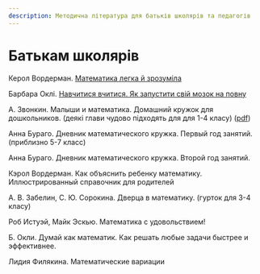 ```yaml
---
description: Методична література для батьків школярів та педагогів
---
```


# Батькам школярів

Керол Вордерман. [Математика легка й зрозуміла](https://nashformat.ua/products/matematyka-legka-j-zrozumila-701514)

Барбара Оклі. [Навчитися вчитися. Як запустити свій мозок на повну](https://nashformat.ua/products/navchytysya-vchytysya.-yak-zapustyty-svij-mozok-na-povnu-709140)



А. Звонкин. Малыши и математика. Домашний кружок для дошкольников.  \(деякі глави чудово підходять для для 1-4 класу\) \([pdf](https://www.mccme.ru/free-books/zvonkine/zvonkine2.pdf)\)

Анна Бураго. Дневник математического кружка. Первый год занятий. \(приблизно 5-7 класс\)

Анна Бураго. Дневник математического кружка. Второй год занятий.

Кэрол Вордерман. Как объяснить ребенку математику. Иллюстрированный справочник для родителей

А. В. Забелин, С. Ю. Сорокина. Дверца в математику. \(гурток для 3-4 класу\)

Роб Истуэй, Майк Эскью. Математика с удовольствием! 

Б. Окли. Думай как математик. Как решать любые задачи быстрее и эффективнее.

Лидия Филякина. Математические вариации

